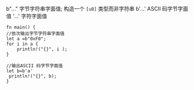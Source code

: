 b"..."	字节字符串字面值; 构造一个 ```[u8]``` 类型而非字符串
b'...'	ASCII 码字节字面值
'...'	字符字面值
```
fn main() {
//依次输出字节字符串字面值    
let a =b"0xF0";
for i in a {
    println!("{}", i );
}

//输出ASCII 码字节字面值
let b=b'a'
 println!("{}", b);
}
 ```